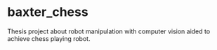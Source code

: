 # baxter_chess
Thesis project about robot manipulation with computer vision aided to achieve chess playing robot.
